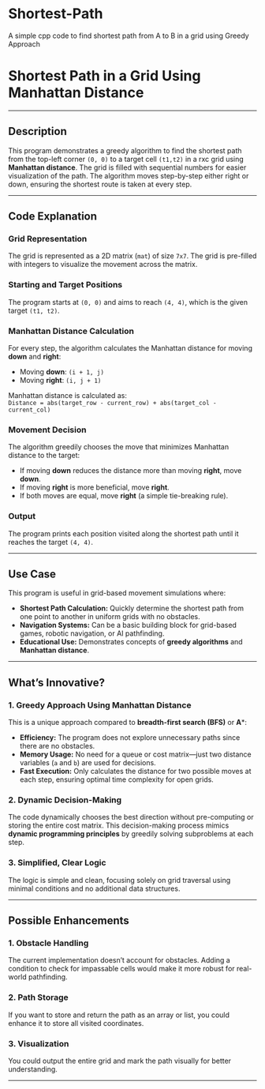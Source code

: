 # Shortest-Path
A simple cpp code to find shortest path from A to B in a grid using Greedy Approach 


# **Shortest Path in a Grid Using Manhattan Distance**

---

## **Description**  
This program demonstrates a greedy algorithm to find the shortest path from the top-left corner `(0, 0)` to a target cell `(t1,t2)` in a rxc grid using **Manhattan distance**. The grid is filled with sequential numbers for easier visualization of the path. The algorithm moves step-by-step either right or down, ensuring the shortest route is taken at every step.

---

## **Code Explanation**  

### **Grid Representation**  
The grid is represented as a 2D matrix (`mat`) of size `7x7`. The grid is pre-filled with integers to visualize the movement across the matrix.  

### **Starting and Target Positions**  
The program starts at `(0, 0)` and aims to reach `(4, 4)`, which is the given target `(t1, t2)`.  

### **Manhattan Distance Calculation**  
For every step, the algorithm calculates the Manhattan distance for moving **down** and **right**:  
- Moving **down**: `(i + 1, j)`  
- Moving **right**: `(i, j + 1)`  

Manhattan distance is calculated as:  
`Distance = abs(target_row - current_row) + abs(target_col - current_col)`  

### **Movement Decision**  
The algorithm greedily chooses the move that minimizes Manhattan distance to the target:  
- If moving **down** reduces the distance more than moving **right**, move **down**.  
- If moving **right** is more beneficial, move **right**.  
- If both moves are equal, move **right** (a simple tie-breaking rule).  

### **Output**  
The program prints each position visited along the shortest path until it reaches the target `(4, 4)`.  

---

## **Use Case**  

This program is useful in grid-based movement simulations where:  

- **Shortest Path Calculation:** Quickly determine the shortest path from one point to another in uniform grids with no obstacles.  
- **Navigation Systems:** Can be a basic building block for grid-based games, robotic navigation, or AI pathfinding.  
- **Educational Use:** Demonstrates concepts of **greedy algorithms** and **Manhattan distance**.  

---

## **What’s Innovative?**  

### **1. Greedy Approach Using Manhattan Distance**  
This is a unique approach compared to **breadth-first search (BFS)** or **A***:  
- **Efficiency:** The program does not explore unnecessary paths since there are no obstacles.  
- **Memory Usage:** No need for a queue or cost matrix—just two distance variables (`a` and `b`) are used for decisions.  
- **Fast Execution:** Only calculates the distance for two possible moves at each step, ensuring optimal time complexity for open grids.  

### **2. Dynamic Decision-Making**  
The code dynamically chooses the best direction without pre-computing or storing the entire cost matrix. This decision-making process mimics **dynamic programming principles** by greedily solving subproblems at each step.  

### **3. Simplified, Clear Logic**  
The logic is simple and clean, focusing solely on grid traversal using minimal conditions and no additional data structures.  

---

## **Possible Enhancements**  

### **1. Obstacle Handling**  
The current implementation doesn’t account for obstacles. Adding a condition to check for impassable cells would make it more robust for real-world pathfinding.  

### **2. Path Storage**  
If you want to store and return the path as an array or list, you could enhance it to store all visited coordinates.  

### **3. Visualization**  
You could output the entire grid and mark the path visually for better understanding.  

---  
